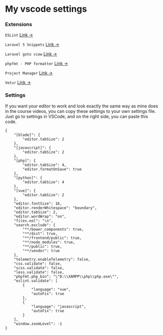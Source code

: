 # My vscode settings


### Extensions

`ESLint` [Link &rarr;](https://marketplace.visualstudio.com/items?itemName=dbaeumer.vscode-eslint)

`Laravel 5 Snippets` [Link &rarr;](https://marketplace.visualstudio.com/items?itemName=onecentlin.laravel5-snippets)

`Laravel goto view` [Link &rarr;](https://marketplace.visualstudio.com/items?itemName=codingyu.laravel-goto-view)

`phpfmt - PHP formatter` [Link &rarr;](https://marketplace.visualstudio.com/items?itemName=kokororin.vscode-phpfmt)

`Project Manager` [Link &rarr;](https://marketplace.visualstudio.com/items?itemName=alefragnani.project-manager)

`Vetur` [Link &rarr;](https://marketplace.visualstudio.com/items?itemName=octref.vetur)

### Settings

If you want your editor to work and look exactly the same way as mine does in the course videos, you can copy these settings to your own settings file. Just go to settings in VSCode, and on the right side, you can paste this code.

```
{
    "[blade]": {
        "editor.tabSize": 2
    },
    "[javascript]": {
        "editor.tabSize": 2
    },
    "[php]": {
        "editor.tabSize": 4,
        "editor.formatOnSave": true
    },
    "[python]": {
        "editor.tabSize": 4
    },
    "[vue]": {
        "editor.tabSize": 2
    },
    "editor.fontSize": 16,
    "editor.renderWhitespace": "boundary",
    "editor.tabSize": 2,
    "editor.wordWrap": "on",
    "files.eol": "\n",
    "search.exclude": {
        "**/bower_components": true,
        "**/dist": true,
        "**/frontend/public": true,
        "**/node_modules": true,
        "**/public": true,
        "**/vendor": true
    },
    "telemetry.enableTelemetry": false,
    "css.validate": false,
    "scss.validate": false,
    "less.validate": false,
    "phpfmt.php_bin": "\"D:\\XAMPP\\php\\php.exe\"",
    "eslint.validate": [
        {
            "language": "vue",
            "autoFix": true
        },
        {
            "language": "javascript",
            "autoFix": true
        }
    ],
    "window.zoomLevel": -1
}
```
